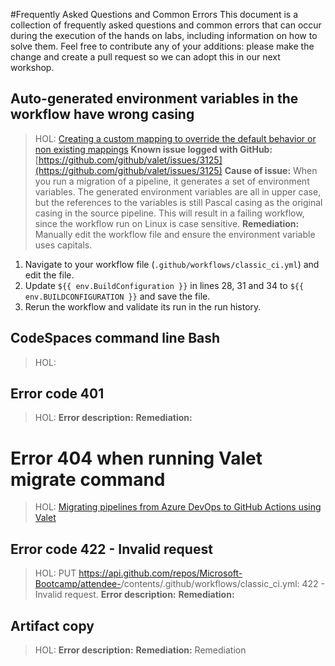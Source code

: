 #Frequently Asked Questions and Common Errors
This document is a collection of frequently asked questions and common errors that can occur during the execution of the hands on labs, including information on how to solve them.
Feel free to contribute any of your additions: please make the change and create a pull request so we can adopt this in our next workshop.

## Auto-generated environment variables in the workflow have wrong casing
> HOL: [Creating a custom mapping to override the default behavior or non existing mappings](https://github.com/Microsoft-Bootcamp/HOL/blob/main/Adding-Custom-Mappings-for-your-migrations.md)
**Known issue logged with GitHub:** [https://github.com/github/valet/issues/3125](https://github.com/github/valet/issues/3125)
**Cause of issue:** 
> When you run a migration of a pipeline, it generates a set of environment variables. The generated environment variables are all in upper case, but the references to the variables is still Pascal casing as the original casing in the source pipeline. This will result in a failing workflow, since the workflow run on Linux is case sensitive.
**Remediation:** Manually edit the workflow file and ensure the environment variable uses capitals.  
1. Navigate to your workflow file (`.github/workflows/classic_ci.yml`) and edit the file.
2. Update `${{ env.BuildConfiguration }}` in lines 28, 31 and 34 to `${{ env.BUILDCONFIGURATION }}` and save the file.
3. Rerun the workflow and validate its run in the run history.

## CodeSpaces command line Bash
> HOL: []()

## Error code 401 
> HOL: []()
**Error description:**
**Remediation:**

# Error 404 when running Valet migrate command
> HOL: [Migrating pipelines from Azure DevOps to GitHub Actions using Valet](https://github.com/Microsoft-Bootcamp/HOL/blob/main/migration.md)


## Error code 422 - Invalid request
> HOL: []()
> PUT https://api.github.com/repos/Microsoft-Bootcamp/attendee-<yourGitHubhandle>/contents/.github/workflows/classic_ci.yml: 422 - Invalid request.
**Error description:**
**Remediation:**
  
## Artifact copy
> HOL: []()
**Error description:**
**Remediation:**
Remediation
